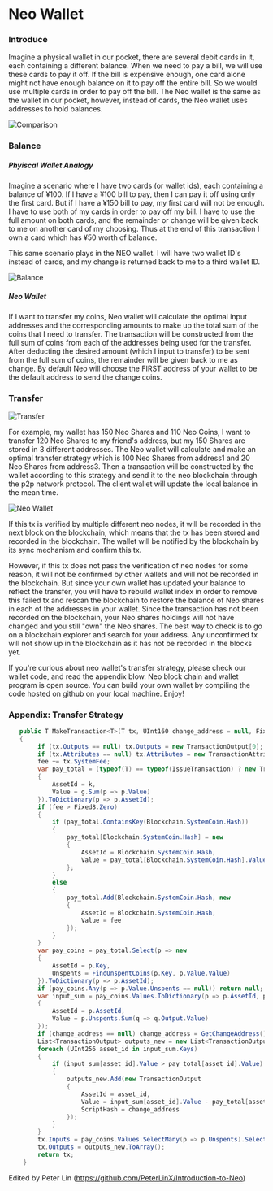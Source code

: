 # Neo Wallet

### Introduce

Imagine a physical wallet in our pocket, there are several debit cards in it, each containing a different balance. When we need to pay a bill, we will use these cards to pay it off. If the bill is expensive enough, one card alone might not have enough balance on it to pay off the entire bill. So we would use multiple cards in order to pay off the bill. The Neo wallet is the same as the wallet in our pocket, however, instead of cards, the Neo wallet uses addresses to hold balances.

![Comparison](https://github.com/PeterLinX/Introduction-to-Neo/blob/master/en/images/Neo%20Wallet/Comparison.jpg)



### Balance

##### Phyiscal Wallet Analogy
Imagine a scenario where I have two cards (or wallet ids), each containing a balance of ¥100. If I have a ¥100 bill to pay, then I can pay it off using only the first card. But if I have a ¥150 bill to pay, my first card will not be enough. I have to use both of my cards in order to pay off my bill. I have to use the full amount on both cards, and the remainder or change will be given back to me on another card of my choosing. Thus at the end of this transaction I own a card which has ¥50 worth of balance. 

This same scenario plays in the NEO wallet. I will have two wallet ID's instead of cards, and my change is returned back to me to a third wallet ID.

![Balance](https://github.com/PeterLinX/Introduction-to-Neo/blob/master/en/images/Neo%20Wallet/Balance.jpg)

##### Neo Wallet

If I want to transfer my coins, Neo wallet will calculate the optimal input addresses and the corresponding amounts to make up the total sum of the coins that I need to transfer. The transaction will be constructed from the full sum of coins from  each of the addresses being used for the transfer. After deducting the desired amount (which I input to transfer) to be sent from the full sum of coins, the remainder will be given back to me as change. By default Neo will choose the FIRST address of your wallet to be the default address to send the change coins.

### Transfer

![Transfer](https://github.com/PeterLinX/Introduction-to-Neo/blob/master/en/images/Neo%20Wallet/Transfer.jpg)

For example, my wallet has 150 Neo Shares and 110 Neo Coins, I want to transfer 120 Neo Shares to my friend's address, but my 150 Shares are stored in 3 different addresses. The Neo wallet will calculate and make an optimal transfer strategy which is 100 Neo Shares from address1 and 20 Neo Shares from address3. Then a transaction will be constructed by the wallet according to this strategy and send it to the neo blockchain through the p2p network protocol. The client wallet will  update the local balance in the mean time.

![Neo Wallet](https://github.com/PeterLinX/Introduction-to-Neo/blob/master/en/images/Neo%20Wallet/Neo%20Wallet.jpg)

If this tx is verified by multiple different neo nodes, it will be recorded in the next block on the blockchain, which means that the tx has been stored and recorded in the blockchain. The wallet will be notified by the blockchain by its sync mechanism and confirm this tx. 

However, if this tx does not pass the verification of neo nodes for some reason, it will not be confirmed by other wallets and will not be recorded in the blockchain. But since your own wallet has updated your balance to reflect the transfer, you will have to rebuild wallet index in order to remove this failed tx and rescan the blockchain to restore the balance of Neo shares in each of the addresses in your wallet. Since the transaction has not been recorded on the blockchain, your Neo shares holdings will not have changed and you still "own" the Neo shares. The best way to check is to go on a blockchain explorer and search for your address. Any unconfirmed tx will not show up in the blockchain as it has not be recorded in the blocks yet.

If you're curious about neo wallet's transfer strategy, please check our wallet code, and read the appendix blow. Neo block chain and wallet program is open source. You can build your own wallet by compiling the code hosted on github on your local machine. Enjoy!

### Appendix: Transfer Strategy

```c#
   public T MakeTransaction<T>(T tx, UInt160 change_address = null, Fixed8 fee = default(Fixed8)) where T : Transaction
   {
        if (tx.Outputs == null) tx.Outputs = new TransactionOutput[0];
        if (tx.Attributes == null) tx.Attributes = new TransactionAttribute[0];
        fee += tx.SystemFee;
        var pay_total = (typeof(T) == typeof(IssueTransaction) ? new TransactionOutput[0] : tx.Outputs).GroupBy(p => p.AssetId, (k, g) => new
        {
            AssetId = k,
            Value = g.Sum(p => p.Value)
        }).ToDictionary(p => p.AssetId);
        if (fee > Fixed8.Zero)
        {
            if (pay_total.ContainsKey(Blockchain.SystemCoin.Hash))
            {
                pay_total[Blockchain.SystemCoin.Hash] = new
                {
                    AssetId = Blockchain.SystemCoin.Hash,
                    Value = pay_total[Blockchain.SystemCoin.Hash].Value + fee
                };
            }
            else
            {
                pay_total.Add(Blockchain.SystemCoin.Hash, new
                {
                    AssetId = Blockchain.SystemCoin.Hash,
                    Value = fee
                });
            }
        }
        var pay_coins = pay_total.Select(p => new
        {
            AssetId = p.Key,
            Unspents = FindUnspentCoins(p.Key, p.Value.Value)
        }).ToDictionary(p => p.AssetId);
        if (pay_coins.Any(p => p.Value.Unspents == null)) return null;
        var input_sum = pay_coins.Values.ToDictionary(p => p.AssetId, p => new
        {
            AssetId = p.AssetId,
            Value = p.Unspents.Sum(q => q.Output.Value)
        });
        if (change_address == null) change_address = GetChangeAddress();
        List<TransactionOutput> outputs_new = new List<TransactionOutput>(tx.Outputs);
        foreach (UInt256 asset_id in input_sum.Keys)
        {
            if (input_sum[asset_id].Value > pay_total[asset_id].Value)
            {
                outputs_new.Add(new TransactionOutput
                {
                    AssetId = asset_id,
                    Value = input_sum[asset_id].Value - pay_total[asset_id].Value,
                    ScriptHash = change_address
                });
            }
        }
        tx.Inputs = pay_coins.Values.SelectMany(p => p.Unspents).Select(p => p.Reference).ToArray();
        tx.Outputs = outputs_new.ToArray();
        return tx;
    }
```



Edited by Peter Lin (https://github.com/PeterLinX/Introduction-to-Neo)
